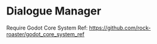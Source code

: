# Dialogue Manager

Require Godot Core System Ref: <https://github.com/rock-roaster/godot_core_system_ref>
